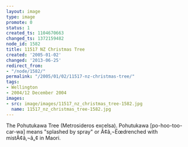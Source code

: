 ```yaml
---
layout: image
type: image
promote: 0
status: 1
created_ts: 1104670663
changed_ts: 1372159482
node_id: 1582
title: 11517 NZ Christmas Tree
created: '2005-01-02'
changed: '2013-06-25'
redirect_from:
- "/node/1582/"
permalink: "/2005/01/02/11517-nz-christmas-tree/"
tags:
- Wellington
- 2004/12 December 2004
images:
- src: image/images/11517_nz_christmas_tree-1582.jpg
  name: 11517_nz_christmas_tree-1582.jpg
---
```

The Pohutukawa Tree (Metrosideros excelsa). Pohutukawa [po-hoo-too-car-wa] means "splashed by spray" or Ã¢â‚¬Ëœdrenched with mistÃ¢â‚¬â„¢ in Maori.
